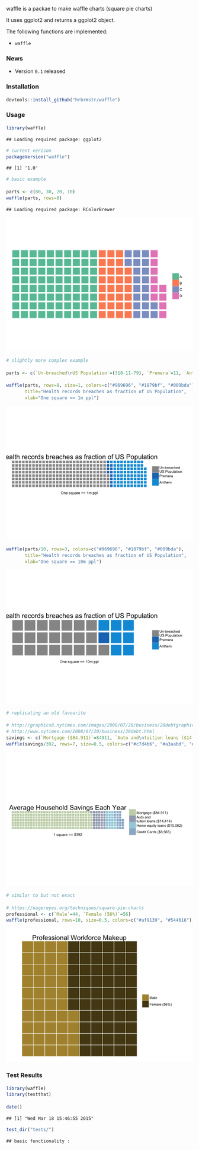 waffle is a packae to make waffle charts (square pie charts)

It uses ggplot2 and returns a ggplot2 object.

The following functions are implemented:

-   `waffle`

### News

-   Version `0.1` released

### Installation

``` r
devtools::install_github("hrbrmstr/waffle")
```

### Usage

``` r
library(waffle)
```

    ## Loading required package: ggplot2

``` r
# current verison
packageVersion("waffle")
```

    ## [1] '1.0'

``` r
# basic example

parts <- c(80, 30, 20, 10)
waffle(parts, rows=8)
```

    ## Loading required package: RColorBrewer

![](README_files/figure-markdown_github/unnamed-chunk-3-1.png)

``` r
# slightly more complex example

parts <- c(`Un-breached\nUS Population`=(318-11-79), `Premera`=11, `Anthem`=79)

waffle(parts, rows=8, size=1, colors=c("#969696", "#1879bf", "#009bda"), 
       title="Health records breaches as fraction of US Population", 
       xlab="One square == 1m ppl")
```

![](README_files/figure-markdown_github/unnamed-chunk-3-2.png)

``` r
waffle(parts/10, rows=3, colors=c("#969696", "#1879bf", "#009bda"), 
       title="Health records breaches as fraction of US Population", 
       xlab="One square == 10m ppl")
```

![](README_files/figure-markdown_github/unnamed-chunk-3-3.png)

``` r
# replicating an old favourite

# http://graphics8.nytimes.com/images/2008/07/20/business/20debtgraphic.jpg
# http://www.nytimes.com/2008/07/20/business/20debt.html
savings <- c(`Mortgage ($84,911)`=84911, `Auto and\ntuition loans ($14,414)`=14414, `Home equity loans ($10,062)`=10062, `Credit Cards ($8,565)`=8565)
waffle(savings/392, rows=7, size=0.5, colors=c("#c7d4b6", "#a3aabd", "#a0d0de", "#97b5cf"), title="Average Household Savings Each Year", xlab="1 square == $392")
```

![](README_files/figure-markdown_github/unnamed-chunk-3-4.png)

``` r
# similar to but not exact

# https://eagereyes.org/techniques/square-pie-charts
professional <- c(`Male`=44, `Female (56%)`=56)
waffle(professional, rows=10, size=0.5, colors=c("#af9139", "#544616"), title="Professional Workforce Makeup")
```

![](README_files/figure-markdown_github/unnamed-chunk-3-5.png)

### Test Results

``` r
library(waffle)
library(testthat)

date()
```

    ## [1] "Wed Mar 18 15:46:55 2015"

``` r
test_dir("tests/")
```

    ## basic functionality :
